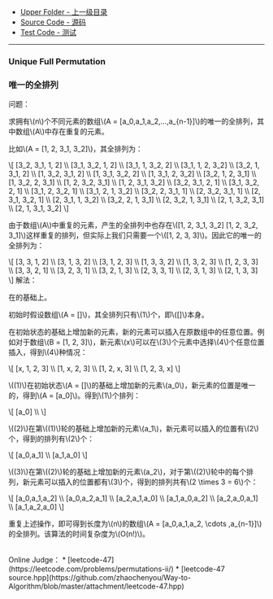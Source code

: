 * [Upper Folder - 上一级目录](../)
* [Source Code - 源码](https://github.com/zhaochenyou/Way-to-Algorithm/blob/master/src/CombinatorialMathematics/UniqueFullPermutation.hpp)
* [Test Code - 测试](https://github.com/zhaochenyou/Way-to-Algorithm/blob/master/src/CombinatorialMathematics/UniqueFullPermutation.cpp)

--------

### Unique Full Permutation
### 唯一的全排列
<div>
问题：
<p id="i">求拥有\(n\)个不同元素的数组\(A = [a_0,a_1,a_2,…,a_{n-1}]\)的唯一的全排列，其中数组\(A\)中存在重复的元素。 </p>
<p id="i">比如\(A = [1, 2, 3_1, 3_2]\)，其全排列为： </p>
\[
[3_2, 3_1, 1, 2] \\
[3_1, 3_2, 1, 2] \\
[3_1, 1, 3_2, 2] \\
[3_1, 1, 2, 3_2] \\
[3_2, 1, 3_1, 2] \\
[1, 3_2, 3_1, 2] \\
[1, 3_1, 3_2, 2] \\
[1, 3_1, 2, 3_2] \\
[3_2, 1, 2, 3_1] \\
[1, 3_2, 2, 3_1] \\
[1, 2, 3_2, 3_1] \\
[1, 2, 3_1, 3_2] \\
[3_2, 3_1, 2, 1] \\
[3_1, 3_2, 2, 1] \\
[3_1, 2, 3_2, 1] \\
[3_1, 2, 1, 3_2] \\
[3_2, 2, 3_1, 1] \\
[2, 3_2, 3_1, 1] \\
[2, 3_1, 3_2, 1] \\
[2, 3_1, 1, 3_2] \\
[3_2, 2, 1, 3_1] \\
[2, 3_2, 1, 3_1] \\
[2, 1, 3_2, 3_1] \\
[2, 1, 3_1, 3_2]
\]
<p id="i">由于数组\(A\)中重复的元素，产生的全排列中也存在\([1, 2, 3_1, 3_2] [1, 2, 3_2, 3_1]\)这样重复的排列，但实际上我们只需要一个\([1, 2, 3, 3]\)。因此它的唯一的全排列为： </p>
\[
[3, 3, 1, 2] \\
[3, 1, 3, 2] \\
[3, 1, 2, 3] \\
[1, 3, 3, 2] \\
[1, 3, 2, 3] \\
[1, 2, 3, 3] \\
[3, 3, 2, 1] \\
[3, 2, 3, 1] \\
[3, 2, 1, 3] \\
[2, 3, 3, 1] \\
[2, 3, 1, 3] \\
[2, 1, 3, 3]
\]
解法：
<p id="i">在<FullPermutation>的基础上。 </p>
<p id="i">初始时假设数组\(A = []\)，其全排列只有\(1\)个，即\([]\)本身。 </p>
<p id="i">在初始状态的基础上增加新的元素，新的元素可以插入在原数组中的任意位置。例如对于数组\(B = [1, 2, 3]\)，新元素\(x\)可以在\(3\)个元素中选择\(4\)个任意位置插入，得到\(4\)种情况：</p>
\[
[x, 1, 2, 3] \\
[1, x, 2, 3] \\
[1, 2, x, 3] \\
[1, 2, 3, x]
\]
<p id="i">\((1)\)在初始状态\(A = []\)的基础上增加新的元素\(a_0\)，新元素的位置是唯一的，得到\(A = [a_0]\)。得到\(1\)个排列： </p>
\[
[a_0] \\
\]
<p id="i">\((2)\)在第\((1)\)轮的基础上增加新的元素\(a_1\)，新元素可以插入的位置有\(2\)个，得到的排列有\(2\)个： </p>
\[
[a_0,a_1] \\
[a_1,a_0]
\]
<p id="i">\((3)\)在第\((2)\)轮的基础上增加新的元素\(a_2\)，对于第\((2)\)轮中的每个排列，新元素可以插入的位置都有\(3\)个，得到的排列共有\(2 \times 3 = 6\)个： </p>
\[
[a_0,a_1,a_2] \\
[a_0,a_2,a_1] \\
[a_2,a_1,a_0] \\
[a_1,a_0,a_2] \\
[a_2,a_0,a_1] \\
[a_1,a_2,a_0]
\]
<p id="i">重复上述操作，即可得到长度为\(n\)的数组\(A = [a_0,a_1,a_2, \cdots ,a_{n-1}]\)的全排列。该算法的时间复杂度为\(O(n!)\)。 </p>
</div>

<br>
Online Judge：
* [leetcode-47](https://leetcode.com/problems/permutations-ii/)
* [leetcode-47 source.hpp](https://github.com/zhaochenyou/Way-to-Algorithm/blob/master/attachment/leetcode-47.hpp)
